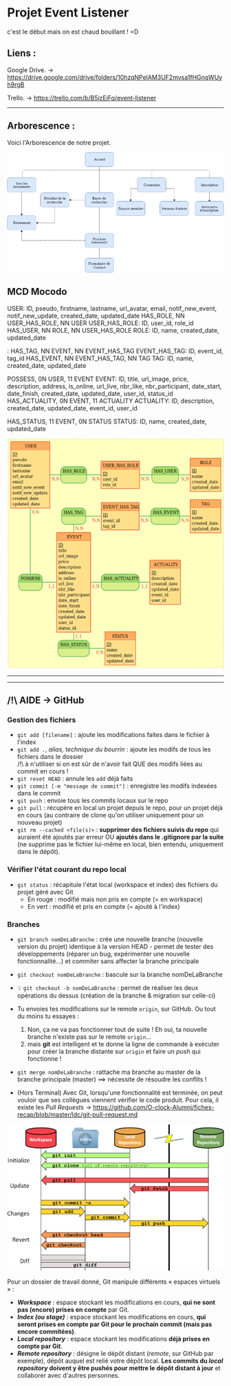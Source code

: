 # Projet Event Listener

c'est le début mais on est chaud bouillant ! =D 

## Liens :

Google Drive. 
-> https://drive.google.com/drive/folders/10hzqNPelAM3UF2mvsa1fHGnqWUyh9rgB

Trello.
-> https://trello.com/b/B5jzEjFq/event-listener

*****************************************

## Arborescence :

Voici l'Arborescence de notre projet.

<a href="medias/Arborescence.png" target="_blank"><img src="medias/Arborescence.png"></a>


## MCD Mocodo 

USER: ID, pseudo, firstname, lastname, url_avatar, email, notif_new_event, notif_new_update, created_date, updated_date
HAS_ROLE, NN USER_HAS_ROLE, NN USER
USER_HAS_ROLE: ID, user_id, role_id
HAS_USER, NN ROLE, NN USER_HAS_ROLE
ROLE: ID, name, created_date, updated_date

:
HAS_TAG, NN EVENT, NN EVENT_HAS_TAG
EVENT_HAS_TAG: ID, event_id, tag_id
HAS_EVENT, NN EVENT_HAS_TAG, NN TAG
TAG: ID, name, created_date, updated_date

POSSESS, 0N USER, 11 EVENT
EVENT: ID, title, url_image, price, description, address, is_online, url_live, nbr_like, nbr_participant, date_start, date_finish, created_date, updated_date, user_id, status_id
HAS_ACTUALITY, 0N EVENT, 11 ACTUALITY
ACTUALITY: ID, description, created_date, updated_date, event_id, user_id

HAS_STATUS, 11 EVENT, 0N STATUS
STATUS: ID, name, created_date, updated_date

<a href="medias/MCD--Teriyaki.png" target="_blank"><img src="medias/MCD--Teriyaki.png"></a>

*****************************************
*****************************************

## /!\ AIDE -> GitHub 

### Gestion des fichiers

- `git add [filename]` : ajoute les modifications faites dans le fichier à l'index
- `git add .`, _alias, technique du bourrin_ : ajoute les modifs de tous les fichiers dans le dossier  
/!\ à n'utiliser si on est sûr de n'avoir fait QUE des modifs liées au commit en cours !
- `git reset HEAD` : annule les `add` déjà faits
- `git commit [-m "message de commit"]` : enregistre les modifs indexées dans le commit
- `git push` : envoie tous les commits locaux sur le repo  
- `git pull` : récupère en local un projet depuis le repo, pour un projet déjà en cours (au contraire de clone qu'on utiliser uniquement pour un nouveau projet)  
- `git rm --cached <file(s)>` : **supprimer des fichiers suivis du repo** qui auraient été ajoutés par erreur OU **ajoutés dans le .gitignore par la suite** (ne supprime pas le fichier lui-même en local, bien entendu, uniquement dans le dépôt).

### Vérifier l'état courant du repo local

- `git status` : récapitule l'état local (workspace et index) des fichiers du projet géré avec Git
  - En rouge : modifié mais non pris en compte (= en workspace)  
  - En vert : modifié et pris en compte (= ajouté à l'index)

### Branches

- `git branch nomDeLaBranche` : crée une nouvelle branche (nouvelle version du projet) identique à la version HEAD - permet de tester des développements (réparer un bug, expérimenter une nouvelle fonctionnalité...) et commiter sans affecter la branche principale
- `git checkout nomDeLaBranche` : bascule sur la branche nomDeLaBranche
- :bulb: `git checkout -b nomDeLaBranche` : permet de réaliser les deux opérations du dessus (création de la branche & migration sur celle-ci)
- Tu envoies tes modifications sur le remote `origin`, sur GitHub. Ou tout du moins tu essayes :
    1. Non, ça ne va pas fonctionner tout de suite ! Eh oui, ta nouvelle branche n'existe pas sur le remote `origin`…
    2. mais **git** est intelligent et te donne la ligne de commande à exécuter pour créer la branche distante sur `origin` et faire un _push_ qui fonctionne !
- `git merge nomDeLaBranche` : rattache ma branche au master de la branche principale (master) ==> nécessite de résoudre les conflits !

- (Hors Terminal) Avec Git, lorsqu'une fonctionnalité est terminée, on peut vouloir que ses collègues viennent vérifier le code produit.
Pour cela, il existe les _Pull Requests_ 
-> https://github.com/O-clock-Alumni/fiches-recap/blob/master/ldc/git-pull-request.md


<a href="medias/git-overview.png" target="_blank"><img src="medias/git-overview.png"></a>

Pour un dossier de travail donné, Git manipule différents « espaces virtuels » :

- **_Workspace_** : espace stockant les modifications en cours, **qui ne sont pas (encore) prises en compte** par Git.
- **_Index (ou stage)_** : espace stockant les modifications en cours, **qui seront prises en compte par Git pour le prochain commit (mais pas encore commitées)**.
- **_Local repository_** : espace stockant les modifications **déjà prises en compte par Git**.
- **_Remote repository_** : désigne le dépôt distant (_remote_, sur GitHub par exemple), dépôt auquel est relié votre dépôt local. **Les commits du _local repository_ doivent y être pushés pour mettre le dépôt distant à jour** et collaborer avec d'autres personnes.
